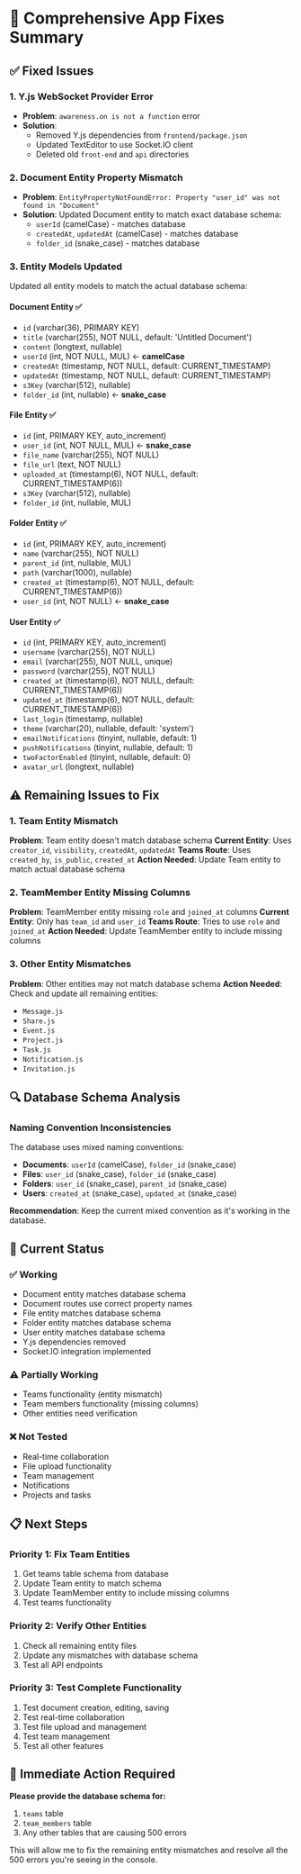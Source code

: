 # 🔧 Comprehensive App Fixes Summary

## ✅ **Fixed Issues**

### **1. Y.js WebSocket Provider Error**
- **Problem**: `awareness.on is not a function` error
- **Solution**: 
  - Removed Y.js dependencies from `frontend/package.json`
  - Updated TextEditor to use Socket.IO client
  - Deleted old `front-end` and `api` directories

### **2. Document Entity Property Mismatch**
- **Problem**: `EntityPropertyNotFoundError: Property "user_id" was not found in "Document"`
- **Solution**: Updated Document entity to match exact database schema:
  - `userId` (camelCase) - matches database
  - `createdAt`, `updatedAt` (camelCase) - matches database
  - `folder_id` (snake_case) - matches database

### **3. Entity Models Updated**
Updated all entity models to match the actual database schema:

#### **Document Entity** ✅
- `id` (varchar(36), PRIMARY KEY)
- `title` (varchar(255), NOT NULL, default: 'Untitled Document')
- `content` (longtext, nullable)
- `userId` (int, NOT NULL, MUL) ← **camelCase**
- `createdAt` (timestamp, NOT NULL, default: CURRENT_TIMESTAMP)
- `updatedAt` (timestamp, NOT NULL, default: CURRENT_TIMESTAMP)
- `s3Key` (varchar(512), nullable)
- `folder_id` (int, nullable) ← **snake_case**

#### **File Entity** ✅
- `id` (int, PRIMARY KEY, auto_increment)
- `user_id` (int, NOT NULL, MUL) ← **snake_case**
- `file_name` (varchar(255), NOT NULL)
- `file_url` (text, NOT NULL)
- `uploaded_at` (timestamp(6), NOT NULL, default: CURRENT_TIMESTAMP(6))
- `s3Key` (varchar(512), nullable)
- `folder_id` (int, nullable, MUL)

#### **Folder Entity** ✅
- `id` (int, PRIMARY KEY, auto_increment)
- `name` (varchar(255), NOT NULL)
- `parent_id` (int, nullable, MUL)
- `path` (varchar(1000), nullable)
- `created_at` (timestamp(6), NOT NULL, default: CURRENT_TIMESTAMP(6))
- `user_id` (int, NOT NULL) ← **snake_case**

#### **User Entity** ✅
- `id` (int, PRIMARY KEY, auto_increment)
- `username` (varchar(255), NOT NULL)
- `email` (varchar(255), NOT NULL, unique)
- `password` (varchar(255), NOT NULL)
- `created_at` (timestamp(6), NOT NULL, default: CURRENT_TIMESTAMP(6))
- `updated_at` (timestamp(6), NOT NULL, default: CURRENT_TIMESTAMP(6))
- `last_login` (timestamp, nullable)
- `theme` (varchar(20), nullable, default: 'system')
- `emailNotifications` (tinyint, nullable, default: 1)
- `pushNotifications` (tinyint, nullable, default: 1)
- `twoFactorEnabled` (tinyint, nullable, default: 0)
- `avatar_url` (longtext, nullable)

## ⚠️ **Remaining Issues to Fix**

### **1. Team Entity Mismatch**
**Problem**: Team entity doesn't match database schema
**Current Entity**: Uses `creator_id`, `visibility`, `createdAt`, `updatedAt`
**Teams Route**: Uses `created_by`, `is_public`, `created_at`
**Action Needed**: Update Team entity to match actual database schema

### **2. TeamMember Entity Missing Columns**
**Problem**: TeamMember entity missing `role` and `joined_at` columns
**Current Entity**: Only has `team_id` and `user_id`
**Teams Route**: Tries to use `role` and `joined_at`
**Action Needed**: Update TeamMember entity to include missing columns

### **3. Other Entity Mismatches**
**Problem**: Other entities may not match database schema
**Action Needed**: Check and update all remaining entities:
- `Message.js`
- `Share.js`
- `Event.js`
- `Project.js`
- `Task.js`
- `Notification.js`
- `Invitation.js`

## 🔍 **Database Schema Analysis**

### **Naming Convention Inconsistencies**
The database uses mixed naming conventions:
- **Documents**: `userId` (camelCase), `folder_id` (snake_case)
- **Files**: `user_id` (snake_case), `folder_id` (snake_case)
- **Folders**: `user_id` (snake_case), `parent_id` (snake_case)
- **Users**: `created_at` (snake_case), `updated_at` (snake_case)

**Recommendation**: Keep the current mixed convention as it's working in the database.

## 🚀 **Current Status**

### **✅ Working**
- Document entity matches database schema
- Document routes use correct property names
- File entity matches database schema
- Folder entity matches database schema
- User entity matches database schema
- Y.js dependencies removed
- Socket.IO integration implemented

### **⚠️ Partially Working**
- Teams functionality (entity mismatch)
- Team members functionality (missing columns)
- Other entities need verification

### **❌ Not Tested**
- Real-time collaboration
- File upload functionality
- Team management
- Notifications
- Projects and tasks

## 📋 **Next Steps**

### **Priority 1: Fix Team Entities**
1. Get teams table schema from database
2. Update Team entity to match schema
3. Update TeamMember entity to include missing columns
4. Test teams functionality

### **Priority 2: Verify Other Entities**
1. Check all remaining entity files
2. Update any mismatches with database schema
3. Test all API endpoints

### **Priority 3: Test Complete Functionality**
1. Test document creation, editing, saving
2. Test real-time collaboration
3. Test file upload and management
4. Test team management
5. Test all other features

## 🎯 **Immediate Action Required**

**Please provide the database schema for:**
1. `teams` table
2. `team_members` table
3. Any other tables that are causing 500 errors

This will allow me to fix the remaining entity mismatches and resolve all the 500 errors you're seeing in the console. 